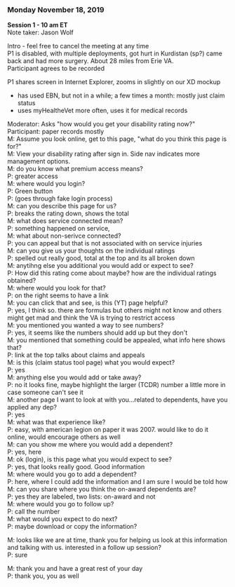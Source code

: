 ### Monday November 18, 2019  
**Session 1 - 10 am ET**  
Note taker: Jason Wolf
  
Intro - feel free to cancel the meeting at any time  
P1 is disabled, with multiple deployments, got hurt in Kurdistan (sp?) came back and had more surgery.  About 28 miles from Erie VA.  
Participant agrees to be recorded  
  
P1 shares screen in Internet Explorer, zooms in slightly on our XD mockup  
- has used EBN, but not in a while; a few times a month: mostly just claim status  
- uses myHealtheVet more often, uses it for medical records  
  
Moderator: Asks "how would you get your disability rating now?"  
Participant: paper records mostly  
M: Assume you look online, get to this page, "what do you think this page is for?"  
M: View your disability rating after sign in. Side nav indicates more management options.    
M: do you know what premium access means?  
P: greater access  
M: where would you login?  
P: Green button  
P: (goes through fake login process)  
M: can you describe this page for us?  
P: breaks the rating down, shows the total  
M: what does service connected mean?  
P: something happened on service,   
M: what about non-serivce connected?  
P: you can appeal but that is not associated with on service injuries  
M: can you give us your thoughts on the individual ratings  
P: spelled out really good, total at the top and its all broken down  
M: anytihng else you additional you would add or expect to see?  
P: How did this rating come about maybe?  how are the individual ratings obtained?  
M: where would you look for that?  
P: on the right seems to have a link  
M: you can click that and see, is this (YT) page helpful?  
P: yes, I think so. there are formulas but others might not know and others might get mad and think the VA is trying to restrict access  
M: you mentioned you wanted a way to see numbers?  
P: yes, it seems like the numbers should add up but they don't  
M: you mentioned that something could be appealed, what info here shows that?  
P: link at the top talks about claims and appeals  
M: is this (claim status tool page) what you would expect?  
P: yes  
M: anything else you would add or take away?  
P: no it looks fine, maybe highlight the larger (TCDR) number a little more in case someone can't see it  
M: another page I want to look at with you...related to dependents, have you applied any dep?    
P: yes  
M: what was that experience like?  
P: easy, with american legion on paper it was 2007.  would like to do it online, would encourage others as well  
M: can you show me where you would add a dependent?  
P: yes, here  
M: ok (login), is this page what you would expect to see?  
P: yes, that looks really good.  Good information  
M: where would you go to add a dependent?  
P: here, where I could add the information and I am sure I would be told how  
M: can you share where you think the on-award dependents are?  
P: yes they are labeled, two lists: on-award and not  
M: where would you go to follow up?  
P: call the number  
M: what would you expect to do next?  
P: maybe download or copy the information?  

M: looks like we are at time, thank you for helping us look at this information and talking with us.  interested in a follow up session?  
P: sure  
  
M: thank you and have a great rest of your day  
P: thank you, you as well  
###  






